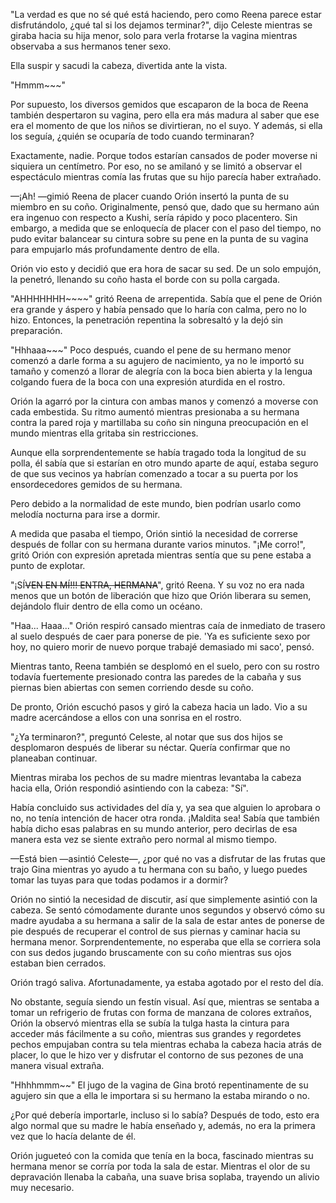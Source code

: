 
"La verdad es que no sé qué está haciendo, pero como Reena parece estar disfrutándolo, ¿qué tal si los dejamos terminar?", dijo Celeste mientras se giraba hacia su hija menor, solo para verla frotarse la vagina mientras observaba a sus hermanos tener sexo.

Ella suspir y sacudi la cabeza, divertida ante la vista.

"Hmmm~~~"

Por supuesto, los diversos gemidos que escaparon de la boca de Reena también despertaron su vagina, pero ella era más madura al saber que ese era el momento de que los niños se divirtieran, no el suyo. Y además, si ella los seguía, ¿quién se ocuparía de todo cuando terminaran?

Exactamente, nadie. Porque todos estarían cansados ​​de poder moverse ni siquiera un centímetro. Por eso, no se amilanó y se limitó a observar el espectáculo mientras comía las frutas que su hijo parecía haber extrañado.

—¡Ah! —gimió Reena de placer cuando Orión insertó la punta de su miembro en su coño. Originalmente, pensó que, dado que su hermano aún era ingenuo con respecto a Kushi, sería rápido y poco placentero. Sin embargo, a medida que se enloquecía de placer con el paso del tiempo, no pudo evitar balancear su cintura sobre su pene en la punta de su vagina para empujarlo más profundamente dentro de ella.

Orión vio esto y decidió que era hora de sacar su sed. De un solo empujón, la penetró, llenando su coño hasta el borde con su polla cargada.

"AHHHHHHH~~~~" gritó Reena de arrepentida. Sabía que el pene de Orión era grande y áspero y había pensado que lo haría con calma, pero no lo hizo. Entonces, la penetración repentina la sobresaltó y la dejó sin preparación.

"Hhhaaa~~~" Poco después, cuando el pene de su hermano menor comenzó a darle forma a su agujero de nacimiento, ya no le importó su tamaño y comenzó a llorar de alegría con la boca bien abierta y la lengua colgando fuera de la boca con una expresión aturdida en el rostro.

Orión la agarró por la cintura con ambas manos y comenzó a moverse con cada embestida. Su ritmo aumentó mientras presionaba a su hermana contra la pared roja y martillaba su coño sin ninguna preocupación en el mundo mientras ella gritaba sin restricciones.

Aunque ella sorprendentemente se había tragado toda la longitud de su polla, él sabía que si estarían en otro mundo aparte de aquí, estaba seguro de que sus vecinos ya habrían comenzado a tocar a su puerta por los ensordecedores gemidos de su hermana.

Pero debido a la normalidad de este mundo, bien podrían usarlo como melodía nocturna para irse a dormir.

A medida que pasaba el tiempo, Orión sintió la necesidad de correrse después de follar con su hermana durante varios minutos. "¡Me corro!", gritó Orión con expresión apretada mientras sentía que su pene estaba a punto de explotar.

"¡SÍ~~VEN EN MÍ!!! ENTRA, HERMANA~~", gritó Reena. Y su voz no era nada menos que un botón de liberación que hizo que Orión liberara su semen, dejándolo fluir dentro de ella como un océano.

"Haa... Haaa..." Orión respiró cansado mientras caía de inmediato de trasero al suelo después de caer para ponerse de pie. 'Ya es suficiente sexo por hoy, no quiero morir de nuevo porque trabajé demasiado mi saco', pensó.

Mientras tanto, Reena también se desplomó en el suelo, pero con su rostro todavía fuertemente presionado contra las paredes de la cabaña y sus piernas bien abiertas con semen corriendo desde su coño.

De pronto, Orión escuchó pasos y giró la cabeza hacia un lado. Vio a su madre acercándose a ellos con una sonrisa en el rostro.

"¿Ya terminaron?", preguntó Celeste, al notar que sus dos hijos se desplomaron después de liberar su néctar. Quería confirmar que no planeaban continuar.

Mientras miraba los pechos de su madre mientras levantaba la cabeza hacia ella, Orión respondió asintiendo con la cabeza: "Sí".

Había concluido sus actividades del día y, ya sea que alguien lo aprobara o no, no tenía intención de hacer otra ronda. ¡Maldita sea! Sabía que también había dicho esas palabras en su mundo anterior, pero decirlas de esa manera esta vez se siente extraño pero normal al mismo tiempo.

—Está bien —asintió Celeste—, ¿por qué no vas a disfrutar de las frutas que trajo Gina mientras yo ayudo a tu hermana con su baño, y luego puedes tomar las tuyas para que todas podamos ir a dormir?

Orión no sintió la necesidad de discutir, así que simplemente asintió con la cabeza. Se sentó cómodamente durante unos segundos y observó cómo su madre ayudaba a su hermana a salir de la sala de estar antes de ponerse de pie después de recuperar el control de sus piernas y caminar hacia su hermana menor. Sorprendentemente, no esperaba que ella se corriera sola con sus dedos jugando bruscamente con su coño mientras sus ojos estaban bien cerrados.

Orión tragó saliva. Afortunadamente, ya estaba agotado por el resto del día.

No obstante, seguía siendo un festín visual. Así que, mientras se sentaba a tomar un refrigerio de frutas con forma de manzana de colores extraños, Orión la observó mientras ella se subía la tulga hasta la cintura para acceder más fácilmente a su coño, mientras sus grandes y regordetes pechos empujaban contra su tela mientras echaba la cabeza hacia atrás de placer, lo que le hizo ver y disfrutar el contorno de sus pezones de una manera visual extraña.

"Hhhhmmm~~" El jugo de la vagina de Gina brotó repentinamente de su agujero sin que a ella le importara si su hermano la estaba mirando o no.

¿Por qué debería importarle, incluso si lo sabía? Después de todo, esto era algo normal que su madre le había enseñado y, además, no era la primera vez que lo hacía delante de él.

Orión jugueteó con la comida que tenía en la boca, fascinado mientras su hermana menor se corría por toda la sala de estar. Mientras el olor de su depravación llenaba la cabaña, una suave brisa soplaba, trayendo un alivio muy necesario.